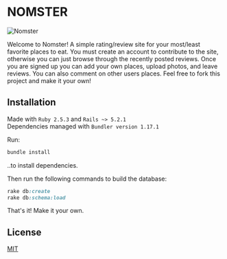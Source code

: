 # NOMSTER

![Nomster](https://i.imgur.com/tmi1RN2.png)

Welcome to Nomster! A simple rating/review site for your most/least favorite places to eat. You must create an account to contribute to the site, otherwise you can just browse through the recently posted reviews. Once you are signed up you can add your own places, upload photos, and leave reviews. You can also comment on other users places. Feel free to fork this project and make it your own! 

## Installation

Made with `Ruby 2.5.3` and `Rails ~> 5.2.1`<br />
Dependencies managed with `Bundler version 1.17.1`

Run:
```bash
bundle install
```
..to install dependencies. 

Then run the following commands to build the database:

```ruby
rake db:create
rake db:schema:load
```

That's it! Make it your own. 

## License
[MIT](https://choosealicense.com/licenses/mit/)
